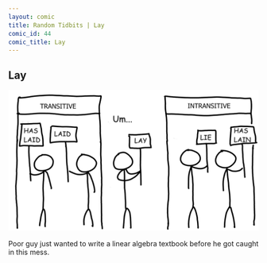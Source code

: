 ```yaml
---
layout: comic
title: Random Tidbits | Lay
comic_id: 44
comic_title: Lay
---
```


## Lay

<img id="img44" src="/assets/images/44.png">

Poor guy just wanted to write a linear algebra textbook before he got caught in this mess.
